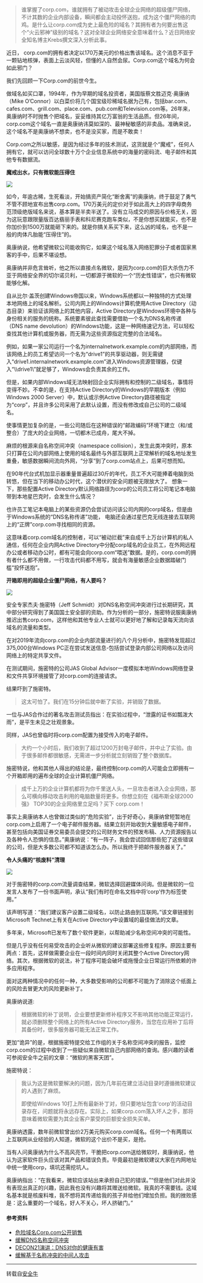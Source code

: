 [TITLE]:邪恶的网络核弹控制器域名corp.com
[TAGS]:技术

> 谁掌握了corp.com，谁就拥有了被动攻击全球企业网络的超级僵尸网络，不计其数的企业内部设备，瞬间都会主动投怀送抱，成为这个僵尸网络的肉鸡。是什么让corp.com成为史上最危险的域名？其拥有者为何要出售这个“火云邪神”级别的域名？这对全球企业网络安全意味着什么？近日网络安全知名博主Krebs撰文深入分析此事。

近日， corp.com的拥有者决定以170万美元的价格出售该域名。这个消息不亚于一颗钻地核弹，表面上云淡风轻，但懂的人自然会尿。Corp.com这个域名为何会如此邪门？

我们先回顾一下Corp.com的前世今生。

做域名如买口罩，1994年，作为早期的域名投资者，美国版蔡文胜迈克·奥康纳（Mike O’Connor）以白菜价将几个国宝级珍稀域名据为己有，包括bar.com、cafes.com、grill.com、place.com、pub.com和Television.com等。26年来，奥康纳时不时抛售个把域名，妥妥维持其亿万富翁的生活品质。但26年间，corp.com这个域名一直是奥康纳讳莫如深的、最神秘敏感的非卖品。准确来说，这个域名不是奥康纳不想卖，也不是没买家，而是不敢卖！

Corp.com之所以敏感，是因为经过多年的技术测试，这货就是个“魔戒”，任何人拥有它，就可以访问全球数十万个企业信息系统中的海量的密码流、电子邮件和其他专有数据流。

**魔戒出水，只有微软能压得住**

![](https://www.aqniu.com/wp-content/uploads/2020/02/2-6.png)

如今，年逾古稀，生死看淡，开始搞资产简化“断舍离”的奥康纳，终于鼓足了勇气不管不顾地宣布出售corp.com。170万美元的定价对于如此高大上的四字母商务范顶级绝版域名来说，基本算是半卖半送了。没有立马成交的原因与价格无关，因为这玩意跟限量版百达翡丽手表和科尼赛克跑车类似，不是你想买就能买，也不是你加价到1500万就能砸下来的。就是你搞关系买下来，这么凶的域名，也不是一般的肉体凡胎能“压得住”的。

奥康纳说，他希望微软公司能收购它，如果这个域名落入网络犯罪分子或者国家黑客的手中，后果不堪设想。

奥康纳并非危言耸听，他之所以直接点名微软，是因为corp.com的巨大杀伤力不亚于网络安全界的切尔诺贝利，一切都源于微软的一个“历史性错误”，也只有微软能够化解。

自从比尔·盖茨创建Windows帝国以来，Windows系统都以一种独特的方式处理本地网络上的域名解析。公司内网上的Windows计算机使用Active Directory（动态目录）来验证该网络上的其他内容，Active Directory是Windows环境中各种与身份相关的服务的统称。系统要素彼此查找需要借助一个名为DNS名称传递（DNS name devolution）的Windows功能，这是一种网络速记方法，可以轻松查找其他计算机或服务器，而无需为这些资源指定完整的合法域名。

例如，如果一家公司运行一个名为internalnetwork.example.com的内部网络，而该网络上的员工希望访问一个名为“drive1”的共享驱动器，则无需键入“drive1.internalnetwork.example.com”进入Windows资源管理器，仅键入“\\\drive1\\”就足够了，Windows会负责其余的工作。

但是，如果内部Windows域无法映射回企业实际拥有和控制的二级域名，事情将变得不妙。不幸的是，在支持Active Directory的Windows的早期版本（例如Windows 2000 Server）中，默认或示例Active Directory路径被指定为“corp”，并且许多公司采用了此默认设置，而没有修改成自己公司的二级域名。

使事情更加复杂的是，一些公司随后在这种错误的“邮政编码”环境下建立（和/或整合）了庞大的企业网络，一切都木已成舟，尾大不掉。

麻烦的根源来自名称空间冲突（namespace collision），发生此类冲突时，原本只打算在公司内部网络上使用的域名最终与外部互联网上正常解析的域名地址发生重叠，敏感数据瞬间流向外网，“分享”到了corp.com站点上，后果可想而知。

在90年代台式机加显示器重量普遍超过30斤的年代，员工不大可能捧着电脑到处转悠，但在当下的移动办公时代，这个潜伏的安全问题被无限放大了。 想象一下，那些配置Active Directory默认网络路径为corp的公司员工将公司笔记本电脑带到本地星巴克时，会发生什么情况？

也许员工笔记本电脑上的某些资源仍会尝试访问该公司内网的corp域名，但是由于Windows系统的“DNS名称传递”功能， 电脑还会通过星巴克无线连接去互联网上的“正牌”corp.com寻找相同的资源。

这意味着corp.com域名的控制者，可以“被动拦截”来自成千上万台计算机的私人通信，任何在企业内网Active Directory中分配corp域名的企业员工，在外网远程办公或者移动办公时，都有可能会向corp.com“喂送”数据。是的，corp.com的拥有者什么都不用做，一行攻击代码都不用写，就会有海量敏感企业数据踏破门槛“投怀送抱”。

**开箱即用的超级企业僵尸网络，有人要吗？**

![](https://www.aqniu.com/wp-content/uploads/2020/02/3-2.png)

安全专家杰夫·施密特（Jeff Schmidt）对DNS名称空间冲突进行过长期研究，其中部分研究得到了美国国土安全部的资助。作为分析的一部分，施密特说服奥康纳推迟出售corp.com，这样他和其他专业人士就可以更好地了解和记录每天流向该域名的流量和类型。

在对2019年流向corp.com的企业内部流量进行的八个月分析中，施密特发现超过375,000台Windows PC正在尝试发送信息-包括尝试登录内部公司网络以及访问网络上的特定共享文件。

在测试期间，施密特的公司JAS Global Advisor一度模拟本地Windows网络登录和文件共享环境接管了对corp.com的连接请求。

结果吓到了施密特。

> 这太可怕了。我们在15分钟后就中断了实验，并销毁了数据。

一位与JAS合作过的著名攻击测试员指出：在实验过程中，“泄露的证书如瓢泼大雨”，是平生未见之壮观景象。

同样，JAS也曾临时将corp.com配置为接受传入的电子邮件。

> 大约一个小时后，我们收到了超过1200万封电子邮件，并中止了实验。由于很多邮件都很敏感，无需进一步分析就立刻销毁了整个数据库。

施密特说，他和其他人得出的结论是，最终控制corp.com的人可能会立即拥有一个开箱即用的遍布全球的企业计算机僵尸网络。

> 成千上万的企业计算机都将为你千里送人头，一旦攻击者进入企业网络，那么可横向移动攻击利用的电脑数量将更多。你想立刻在《福布斯全球2000强》 TOP30的企业网络里立足吗？买下 corp.com！

事实上奥康纳本人也曾做过类似的“危险实验”，出于好奇心，奥康纳曾短暂地在corp.com上启用了一个电子邮件服务器。结果立刻开始收到大量敏感电子邮件，甚至包括向美国证券交易委员会提交的公司财务文件的预发布稿、人力资源报告以及各种令人恐惧的信息。”奥康纳说：“有一阵子，我会尝试回信那些犯了这些错误的公司，但是大多数公司都不知道该怎么办。所以我终于把邮件服务器关了。”

**令人头痛的“核废料”清理**

![](https://www.aqniu.com/wp-content/uploads/2020/02/4-4.png)

对于施密特的corp.com流量调查结果，微软选择回避媒体问询。但是微软的一位发言人发布了一份书面声明，承认“我们有时在命名文档中将‘corp’作为标签使用。”

该声明写道：“我们建议客户设置二级域名，以防止路由到互联网。”该文章链接到Microsoft Technet上有关在Active Directory中设置域的最佳做法的文章。

多年来，Microsoft已发布了数个软件更新，以帮助减少名称空间冲突的可能性。

但是几乎没有任何易受攻击的企业听从微软的建议部署这些修复程序。原因主要有两点：首先，这样做需要企业在一段时间内同时关闭其整个Active Directory网络。其次，根据微软的说法，补丁程序可能会破坏或拖慢企业日常运行所依赖的许多应用程序。

面对这两种情况中的任何一种，大多数受影响的公司都不可能为了消除这个纸面上的风险去冒更大的风险更新补丁。

奥康纳说道:

> 根据微软的补丁说明，企业要想更新修补程序又不影响其他功能正常运行，就必须删除整个网络上的所有Active Directory服务，当您在应用补丁后将其备份时，很多服务器可能无法正常工作。

更加“诡异”的是，根据施密特提交给工作组的关于名称空间冲突的报告，监控corp.com的过程中收到了一些疑似来自微软自己内部网络的查询。感兴趣的读者可参阅安全牛之前的文章：“微软的黑客天团”。

施密特说：

> 我认为这是微软要解决的问题，因为几年前在建立活动目录时遵循微软建议的人遇到了麻烦。
> 
> 即使给Windows 10打上所有最新补丁对，但只要地址包含‘corp’的活动目录存在，问题就将永远存在。实际上，如果corp.com落入坏人之手，那将意味着微软需要为其企业客户蒙受的巨额安全损失买单。

奥康纳透露，数年前微软曾出价2万美元购买corp.com域名。任何一个有两周以上互联网从业经验的人知道，微软的这个出价不是买，是抢。

当有人问奥康纳为什么不高风亮节，干脆把corp.com送给微软时，奥康纳说，他认为这家软件巨头应该对其产品和错误负责。毕竟最初是微软建议大家在内网地址中统一使用corp，填坑还需挖坑人。

奥康纳指出：“在我看来，微软应该站出来承担自己犯的错误。”“但是他们对此并没有表现出真正的兴趣，因此我也没有兴趣将其赠送给微软。我真的不需要钱。这域名基本就是核废料堆，我不想将其传递给我的孩子并给他们增加负担。我的挫败感是：这么重要的一个域名，好人不关心，坏人挤破门。”

#### 参考资料  
- [危险域名Corp.com公开销售](https://krebsonsecurity.com/2020/02/dangerous-domain-corp-com-goes-up-for-sale/#more-50407)
- [缓解DNS名称空间冲突](https://www.icann.org/en/system/files/files/name-collision-mitigation-study-06jun14-en.pdf)
- [DECON21演讲：DNS对你的健康有害](https://www.youtube.com/watch?v=ZPbyDSvGasw)
- [缓解基于名称冲突的中间人攻击](https://www.verisign.com/assets/labs/MitM-Attack-by-Name-Collision-Cause-Analysis-and-WPAD-Vulnerability-Assessment-in-the-New-gTLD-Era.pdf)


*********************
转载自[安全牛](https://www.aqniu.com)